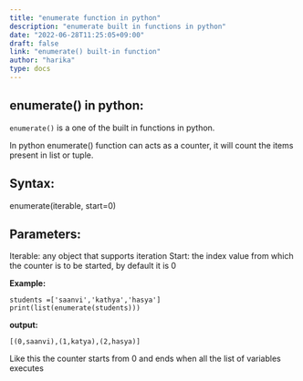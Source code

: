 ```yaml
---
title: "enumerate function in python"
description: "enumerate built in functions in python"
date: "2022-06-28T11:25:05+09:00"
draft: false
link: "enumerate() built-in function"
author: "harika"
type: docs
---
```


## enumerate() in python:
`enumerate()` is a one of the built in functions in python.

In python enumerate() function can acts as a counter, it will count the items present in list or tuple.

## Syntax: 

enumerate(iterable, start=0)

## Parameters:

Iterable: any object that supports iteration
Start: the index value from which the counter is to be started, by default it is 0

**Example:**
```
students =['saanvi','kathya','hasya']
print(list(enumerate(students)))
```
**output:**
```
[(0,saanvi),(1,katya),(2,hasya)]
```
Like this the counter starts from 0 and ends when all the list of variables executes
